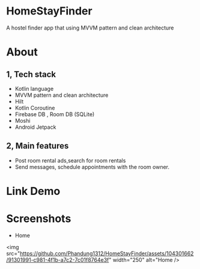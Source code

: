 # HomeStayFinder
A hostel finder app that using MVVM pattern and clean architecture

# About

## 1, Tech stack
- Kotlin language
- MVVM pattern and clean architecture
- Hilt
- Kotlin Coroutine 
- Firebase DB , Room DB (SQLite)
- Moshi
- Android Jetpack

## 2, Main features
- Post room rental ads,search for room rentals
- Send messages, schedule appointments with the room owner.

# Link Demo

# Screenshots
- Home

<img src="https://github.com/Phandung1312/HomeStayFinder/assets/104301662/91301991-c981-4f1b-a7c2-7c01f8764e3f" width="250" alt="Home /> 
